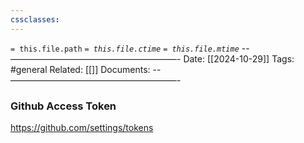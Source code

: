 ```yaml
---
cssclasses:
---
```

`= this.file.path`
*`= this.file.ctime`*
*`= this.file.mtime`*
--———————————————————-
Date: [[2024-10-29]]
Tags: #general 
Related: [[]] 
Documents: 
--———————————————————-

### Github Access Token
https://github.com/settings/tokens

